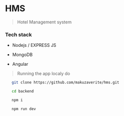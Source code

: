 # HMS

> Hotel Management system



### Tech stack

- Nodejs / EXPRESS JS

- MongoDB

- Angular

> Running the app localy do


```bash
   git clone https://github.com/makuzaverite/hms.git

   cd backend

   npm i

   npm run dev
```
